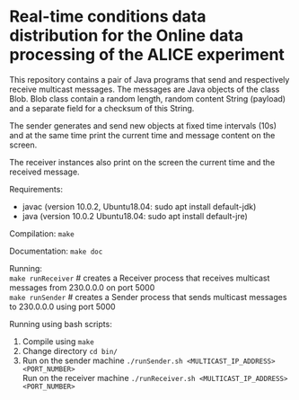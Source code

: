 # Real-time conditions data distribution for the Online data processing of the ALICE experiment

This repository contains a pair of Java programs that send and respectively receive multicast messages. The messages are Java objects of the class Blob.
Blob class contain a random length, random content String (payload) and a separate field for a checksum of this String.

The sender generates and send new objects at fixed time intervals (10s) and at the same time print the current time and message content on the screen.

The receiver instances also print on the screen the current time and the received message.


Requirements:
 - javac (version 10.0.2, Ubuntu18.04: sudo apt install default-jdk)  
 - java (version 10.0.2 Ubuntu18.04: sudo apt install default-jre)  

Compilation:
 `make`

Documentation:
  `make doc`  

Running:  
`make runReceiver` # creates a Receiver process that receives multicast messages from 230.0.0.0 on port 5000   
`make runSender`   # creates a Sender process that sends multicast messages to 230.0.0.0 using port 5000

Running using bash scripts:
1. Compile using `make`
2. Change directory `cd bin/`
3. Run on the sender machine `./runSender.sh <MULTICAST_IP_ADDRESS> <PORT_NUMBER>`  
   Run on the receiver machine `./runReceiver.sh <MULTICAST_IP_ADDRESS> <PORT_NUMBER>`
